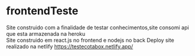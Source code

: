 # frontendTeste
Site construido com a finalidade de testar conhecimentos,site consomi api que esta armazenada na heroku</br>
Site construido em react.js no frontend e nodejs no back
Deploy site realizado na netlify
https://testecotabox.netlify.app/
